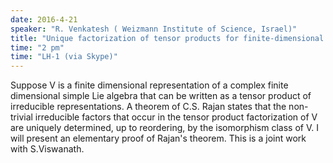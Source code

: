 ```yaml
---
date: 2016-4-21
speaker: "R. Venkatesh ( Weizmann Institute of Science, Israel)"
title: "Unique factorization of tensor products for finite-dimensional simple Lie algebras"
time: "2 pm" 
time: "LH-1 (via Skype)"
---
```

Suppose V is a finite dimensional representation of a complex finite dimensional simple Lie algebra that can be written as a tensor product of irreducible representations. A theorem of C.S. Rajan states that the non-trivial irreducible factors that occur in the tensor product factorization of V are uniquely determined, up to reordering, by the isomorphism class of V. I will present an elementary proof of Rajan's theorem. This is a joint work with S.Viswanath.
